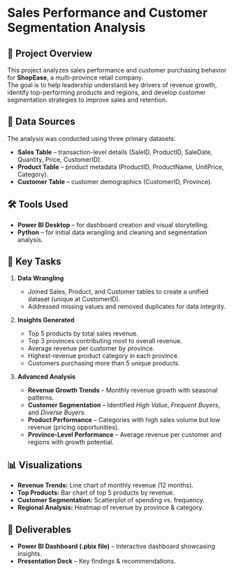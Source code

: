 # Sales Performance and Customer Segmentation Analysis

## 📌 Project Overview
This project analyzes sales performance and customer purchasing behavior for **ShopEase**, a multi-province retail company.  
The goal is to help leadership understand key drivers of revenue growth, identify top-performing products and regions, and develop customer segmentation strategies to improve sales and retention.

## 📂 Data Sources
The analysis was conducted using three primary datasets:
- **Sales Table** – transaction-level details (SaleID, ProductID, SaleDate, Quantity, Price, CustomerID).
- **Product Table** – product metadata (ProductID, ProductName, UnitPrice, Category).
- **Customer Table** – customer demographics (CustomerID, Province).

## 🛠️ Tools Used
- **Power BI Desktop** – for dashboard creation and visual storytelling.  
- **Python** – for initial data wrangling and cleaning and segmentation analysis.  

## 🔑 Key Tasks
1. **Data Wrangling**
   - Joined Sales, Product, and Customer tables to create a unified dataset (unique at CustomerID).  
   - Addressed missing values and removed duplicates for data integrity.  

2. **Insights Generated**
   - Top 5 products by total sales revenue.  
   - Top 3 provinces contributing most to overall revenue.  
   - Average revenue per customer by province.  
   - Highest-revenue product category in each province.  
   - Customers purchasing more than 5 unique products.  

3. **Advanced Analysis**
   - **Revenue Growth Trends** – Monthly revenue growth with seasonal patterns.  
   - **Customer Segmentation** – Identified *High Value*, *Frequent Buyers*, and *Diverse Buyers*.  
   - **Product Performance** – Categories with high sales volume but low revenue (pricing opportunities).  
   - **Province-Level Performance** – Average revenue per customer and regions with growth potential.  

## 📊 Visualizations
- **Revenue Trends:** Line chart of monthly revenue (12 months).  
- **Top Products:** Bar chart of top 5 products by revenue.  
- **Customer Segmentation:** Scatterplot of spending vs. frequency.  
- **Regional Analysis:** Heatmap of revenue by province & category.  

## 🚀 Deliverables
- **Power BI Dashboard (.pbix file)** – Interactive dashboard showcasing insights.  
- **Presentation Deck** – Key findings & recommendations.    
